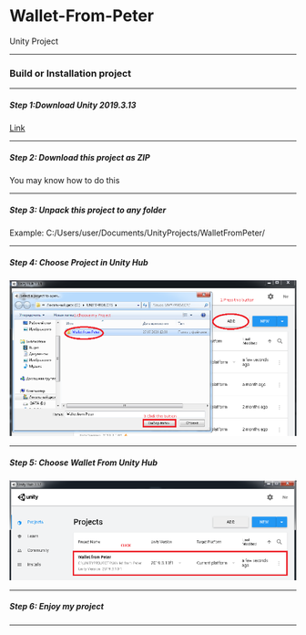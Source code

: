 # Wallet-From-Peter
Unity Project
***
### Build or Installation project
***
##### Step 1:Download Unity 2019.3.13
[Link](https://unity3d.com/unity/whats-new/2019.3.13)
***
##### Step 2: Download this project as ZIP
You may know how to do this
***
##### Step 3: Unpack this project to any folder
Example: C:/Users/user/Documents/UnityProjects/WalletFromPeter/
***
##### Step 4: Choose Project in Unity Hub
![Adding Picture](images/pic.png)
***
##### Step 5: Choose Wallet From Unity Hub
![Choosing](images/choose.png)
***
##### Step 6: Enjoy my project
***
